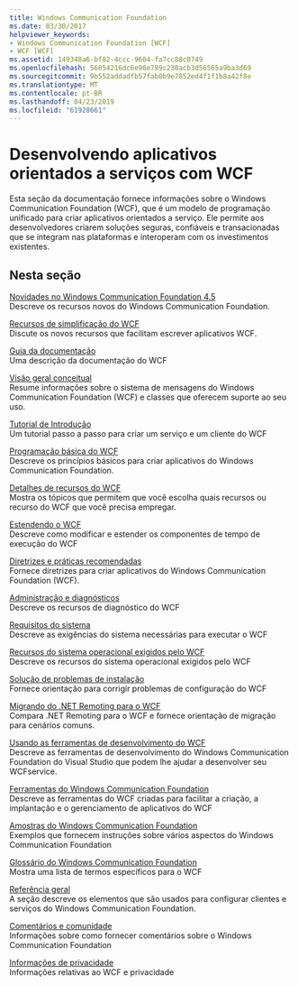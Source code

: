 ```yaml
---
title: Windows Communication Foundation
ms.date: 03/30/2017
helpviewer_keywords:
- Windows Communication Foundation [WCF]
- WCF [WCF]
ms.assetid: 149348a6-bf82-4ccc-9604-fa7cc88c0749
ms.openlocfilehash: 56054216dc6e90e789c230acb3d56565a9ba3d69
ms.sourcegitcommit: 9b552addadfb57fab0b9e7852ed4f1f1b8a42f8e
ms.translationtype: MT
ms.contentlocale: pt-BR
ms.lasthandoff: 04/23/2019
ms.locfileid: "61928661"
---
```

# <a name="developing-service-oriented-applications-with-wcf"></a>Desenvolvendo aplicativos orientados a serviços com WCF
Esta seção da documentação fornece informações sobre o Windows Communication Foundation (WCF), que é um modelo de programação unificado para criar aplicativos orientados a serviço. Ele permite aos desenvolvedores criarem soluções seguras, confiáveis e transacionadas que se integram nas plataformas e interoperam com os investimentos existentes.
 
## <a name="in-this-section"></a>Nesta seção  
 [Novidades no Windows Communication Foundation 4.5](../../../docs/framework/wcf/whats-new.md)  
 Descreve os recursos novos do Windows Communication Foundation.  
  
 [Recursos de simplificação do WCF](../../../docs/framework/wcf/wcf-simplification-features.md)  
 Discute os novos recursos que facilitam escrever aplicativos WCF.  
  
 [Guia da documentação](../../../docs/framework/wcf/guide-to-the-documentation.md)  
 Uma descrição da documentação do WCF  
  
 [Visão geral conceitual](../../../docs/framework/wcf/conceptual-overview.md)  
 Resume informações sobre o sistema de mensagens do Windows Communication Foundation (WCF) e classes que oferecem suporte ao seu uso.  
  
 [Tutorial de Introdução](../../../docs/framework/wcf/getting-started-tutorial.md)  
 Um tutorial passo a passo para criar um serviço e um cliente do WCF  
  
 [Programação básica do WCF](../../../docs/framework/wcf/basic-wcf-programming.md)  
 Descreve os princípios básicos para criar aplicativos do Windows Communication Foundation.  
  
 [Detalhes de recursos do WCF](../../../docs/framework/wcf/feature-details/index.md)  
 Mostra os tópicos que permitem que você escolha quais recursos ou recurso do WCF que você precisa empregar.  
  
 [Estendendo o WCF](../../../docs/framework/wcf/extending/index.md)  
 Descreve como modificar e estender os componentes de tempo de execução do WCF  
  
 [Diretrizes e práticas recomendadas](../../../docs/framework/wcf/guidelines-and-best-practices.md)  
 Fornece diretrizes para criar aplicativos do Windows Communication Foundation (WCF).  
  
 [Administração e diagnósticos](../../../docs/framework/wcf/diagnostics/index.md)  
 Descreve os recursos de diagnóstico do WCF  
  
 [Requisitos do sistema](../../../docs/framework/wcf/wcf-system-requirements.md)  
 Descreve as exigências do sistema necessárias para executar o WCF  
  
 [Recursos do sistema operacional exigidos pelo WCF](../../../docs/framework/wcf/operating-system-resources-required-by-wcf.md)  
 Descreve os recursos do sistema operacional exigidos pelo WCF  
  
 [Solução de problemas de instalação](../../../docs/framework/wcf/troubleshooting-setup-issues.md)  
 Fornece orientação para corrigir problemas de configuração do WCF  
  
 [Migrando do .NET Remoting para o WCF](../../../docs/framework/wcf/migrating-from-net-remoting-to-wcf.md)  
 Compara .NET Remoting para o WCF e fornece orientação de migração para cenários comuns.  
  
 [Usando as ferramentas de desenvolvimento do WCF](../../../docs/framework/wcf/using-the-wcf-development-tools.md)  
 Descreve as ferramentas de desenvolvimento do Windows Communication Foundation do Visual Studio que podem lhe ajudar a desenvolver seu WCFservice.  
  
 [Ferramentas do Windows Communication Foundation](../../../docs/framework/wcf/tools.md)  
 Descreve as ferramentas do WCF criadas para facilitar a criação, a implantação e o gerenciamento de aplicativos do WCF  
  
 [Amostras do Windows Communication Foundation](../../../docs/framework/wcf/samples/index.md)  
 Exemplos que fornecem instruções sobre vários aspectos do Windows Communication Foundation  
  
 [Glossário do Windows Communication Foundation](../../../docs/framework/wcf/glossary.md)  
 Mostra uma lista de termos específicos para o WCF  
  
 [Referência geral](../../../docs/framework/wcf/general-reference.md)  
 A seção descreve os elementos que são usados para configurar clientes e serviços do Windows Communication Foundation.  
  
 [Comentários e comunidade](../../../docs/framework/wcf/feedback-and-community.md)  
 Informações sobre como fornecer comentários sobre o Windows Communication Foundation  
  
 [Informações de privacidade](../../../docs/framework/wcf/privacy-information.md)  
 Informações relativas ao WCF e privacidade  
